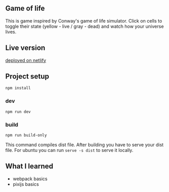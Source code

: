## Game of life
This is game inspired by Conway's game of life simulator. Click on cells to toggle their state (yellow - live / gray - dead) and watch how your universe lives.

## Live version
[deployed on netlify](https://incandescent-biscotti-7af62b.netlify.app)

## Project setup
`npm install`

### dev
`npm run dev`

### build
`npm run build-only`

This command compiles dist file. After building you have to serve your dist file. For ubuntu you can run `serve -s dist` to serve it locally.

## What I learned 
- webpack basics
- pixijs basics

